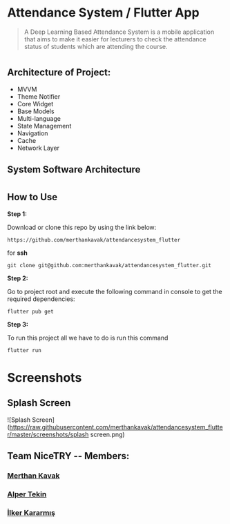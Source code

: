 # Attendance System / Flutter App
> A Deep Learning Based Attendance System is a mobile application that aims to make it easier for lecturers to check the attendance status of students which are attending the course.
#

## Architecture of Project:

* MVVM
* Theme Notifier
* Core Widget
* Base Models
* Multi-language
* State Management
* Navigation
* Cache
* Network Layer

## System Software Architecture

#

## How to Use 

**Step 1:**

Download or clone this repo by using the link below:

```
https://github.com/merthankavak/attendancesystem_flutter
```

for **ssh** 

```
git clone git@github.com:merthankavak/attendancesystem_flutter.git
```

**Step 2:**

Go to project root and execute the following command in console to get the required dependencies: 

```
flutter pub get 
```
**Step 3:**

To run this project all we have to do is run this command

```
flutter run 
```

# Screenshots
## Splash Screen
![Splash Screen](https://raw.githubusercontent.com/merthankavak/attendancesystem_flutter/master/screenshots/splash screen.png)


## Team NiceTRY -- Members:
### [Merthan **Kavak**](https://github.com/merthankavak)  
### [Alper **Tekin**](https://github.com/alpertknn)  
### [İlker **Kararmış**](https://github.com/Inventore0)  

